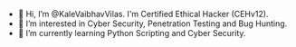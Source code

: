 - 👋 Hi, I’m @KaleVaibhavVilas. I'm Certified Ethical Hacker (CEHv12).
- 👀 I’m interested in Cyber Security, Penetration Testing and Bug Hunting.
- 🌱 I’m currently learning Python Scripting and Cyber Security.

<!---
KaleVaibhavVilas/KaleVaibhavVilas is a ✨ special ✨ repository because its `README.md` (this file) appears on your GitHub profile.
You can click the Preview link to take a look at your changes.
--->
